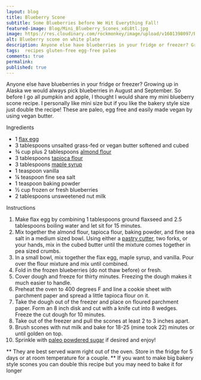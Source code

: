 ```yaml
---
layout: blog
title: Blueberry Scone
subtitle: Some Blueberries before We Hit Everything Fall!
featured-image: Blog/Mini_Blueberry_Scones_xdi8tl.jpg
image: https://res.cloudinary.com/rockmonkey/image/upload/v1601398097/Blog/Mini_Blueberry_Scones_xdi8tl.jpg
alt: Blueberry scone on white plate
description: Anyone else have blueberries in your fridge or freezer? Growing up in Alaska we would always pick blueberries in August and September.
tags:  recipes gluten-free egg-free paleo
comments: true
permalink:
published: true
---
```

Anyone else have blueberries in your fridge or freezer? Growing up in Alaska we would always pick blueberries in August and September. So before I go all pumpkin and apple, I thought I would share my mini blueberry scone recipe. I personally like mini size but if you like the bakery style size just double the recipe! These are paleo, egg free and easily made vegan by using vegan butter.

Ingredients
* 1 [flax egg](https://www.amazon.com/gp/product/B00DOKFLYI/ref=as_li_qf_asin_il_tl?ie=UTF8&tag=h3withlaura-20&creative=9325&linkCode=as2&creativeASIN=B00DOKFLYI&linkId=06c100c0b80203f02a228dabea5ca73f)
* 3 tablespoons unsalted grass-fed or vegan butter softened and cubed
* ¾ cup plus 2 tablespoons [almond flour](https://www.amazon.com/gp/product/B00CLLV2D0/ref=as_li_tl?ie=UTF8&camp=1789&creative=9325&creativeASIN=B00CLLV2D0&linkCode=as2&tag=h3withlaura-20&linkId=95d673b6047b5d309c17d3e4b4fdb312)
* 3 tablespoons [tapioca flour](https://www.amazon.com/gp/product/B00VQO4YJC/ref=as_li_qf_asin_il_tl?ie=UTF8&tag=h3withlaura-20&creative=9325&linkCode=as2&creativeASIN=B00VQO4YJC&linkId=9fb90abefdb414d2d4d5b93f92d98764)
* 3 tablespoons [maple syrup](https://www.amazon.com/gp/product/B074V3V186/ref=as_li_qf_asin_il_tl?ie=UTF8&tag=h3withlaura-20&creative=9325&linkCode=as2&creativeASIN=B074V3V186&linkId=c795a8d456d528de71906d10bbc46d47)
* 1 teaspoon vanilla
* ¼ teaspoon fine sea salt
* 1 teaspoon baking powder
* ½ cup frozen or fresh blueberries
* 2 tablespoons unsweetened nut milk

Instructions
1. Make flax egg by combining 1 tablespoons ground flaxseed and 2.5 tablespoons boiling water and let sit for 15 minutes.
2. Mix together the almond flour, tapioca flour, baking powder, and fine sea salt in a medium sized bowl. Using either a [pastry cutter](https://www.amazon.com/gp/product/B01CX1RIMQ/ref=as_li_qf_asin_il_tl?ie=UTF8&tag=h3withlaura-20&creative=9325&linkCode=as2&creativeASIN=B01CX1RIMQ&linkId=9f41c94c1e4f8a33803a39c347dc6f22), two forks, or your hands, mix in the cubed butter until the mixture comes together in pea sized crumbs.
3. In a small bowl, mix together the flax egg, maple syrup, and vanilla. Pour over the flour mixture and mix until combined.
4. Fold in the frozen blueberries (do not thaw before) or fresh.
5. Cover dough and freeze for thirty minutes. Freezing the dough makes it much easier to handle.
6. Preheat the oven to 400 degrees F and line a cookie sheet with parchment paper and spread a little tapioca flour on it.
7. Take the dough out of the freezer and place on floured parchment paper. Form an 8 inch disk and cut with a knife cut into 8 wedges. Freeze the cut dough for 10 minutes.
8. Take out of the freezer and pull the scones at least 2 to 3 inches apart.
9. Brush scones with nut milk and bake for 18-25 (mine took 22)  minutes or until golden on top.
10. Sprinkle with [paleo powdered sugar](https://h3withlaura.com/2020/06/25/thurs-birthday-cake/) if desired and enjoy!


** They are best served warm right out of the oven. Store in the fridge for 5 days or at room temperature for a couple.
** If you want to make big bakery style scones you can double this recipe but you may need to bake it for longer
